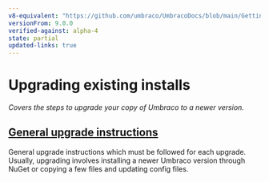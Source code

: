 ```yaml
---
v8-equivalent: "https://github.com/umbraco/UmbracoDocs/blob/main/Getting-Started/Setup/Upgrading/index.md"
versionFrom: 9.0.0
verified-against: alpha-4
state: partial
updated-links: true
---
```


# Upgrading existing installs

_Covers the steps to upgrade your copy of Umbraco to a newer version._

## [General upgrade instructions](general.md)
General upgrade instructions which must be followed for each upgrade. Usually, upgrading involves installing a newer Umbraco version through NuGet or copying a few files and updating config files.